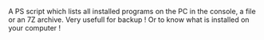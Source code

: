 A PS script which lists all installed programs on the PC in the console, a file or an 7Z archive.
Very usefull for backup ! Or to know what is installed on your computer !
